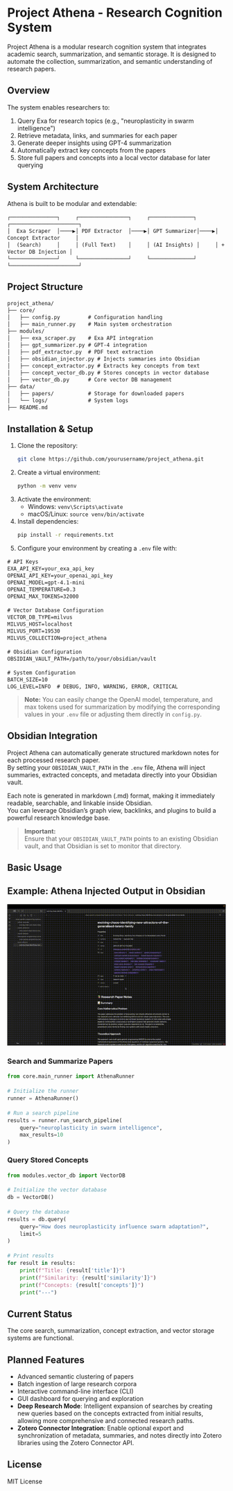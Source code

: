 # Project Athena - Research Cognition System

Project Athena is a modular research cognition system that integrates academic search, summarization, and semantic storage. 
It is designed to automate the collection, summarization, and semantic understanding of research papers.

## Overview

The system enables researchers to:

1. Query Exa for research topics (e.g., "neuroplasticity in swarm intelligence")
2. Retrieve metadata, links, and summaries for each paper
3. Generate deeper insights using GPT-4 summarization
4. Automatically extract key concepts from the papers
5. Store full papers and concepts into a local vector database for later querying

## System Architecture

Athena is built to be modular and extendable:

```
┌───────────────┐     ┌────────────────┐     ┌──────────────┐     ┌──────────────────────┐
│  Exa Scraper  │────▶│ PDF Extractor  │────▶│ GPT Summarizer│────▶│ Concept Extractor     │
│  (Search)     │     │ (Full Text)    │     │ (AI Insights) │     │ + Vector DB Injection │
└───────────────┘     └────────────────┘     └──────────────┘     └──────────────────────┘
```

## Project Structure

```
project_athena/
├── core/
│   ├── config.py         # Configuration handling
│   ├── main_runner.py    # Main system orchestration
├── modules/
│   ├── exa_scraper.py    # Exa API integration
│   ├── gpt_summarizer.py # GPT-4 integration
│   ├── pdf_extractor.py  # PDF text extraction
│   ├── obsidian_injector.py # Injects summaries into Obsidian
│   ├── concept_extractor.py # Extracts key concepts from text
│   ├── concept_vector_db.py # Stores concepts in vector database
│   ├── vector_db.py      # Core vector DB management
├── data/
│   ├── papers/           # Storage for downloaded papers
│   └── logs/             # System logs
├── README.md
```

## Installation & Setup

1. Clone the repository:
   ```bash
   git clone https://github.com/yourusername/project_athena.git
   ```
2. Create a virtual environment:
   ```bash
   python -m venv venv
   ```
3. Activate the environment:
   - Windows: `venv\Scripts\activate`
   - macOS/Linux: `source venv/bin/activate`
4. Install dependencies:
   ```bash
   pip install -r requirements.txt
   ```
5. Configure your environment by creating a `.env` file with:

```
# API Keys
EXA_API_KEY=your_exa_api_key
OPENAI_API_KEY=your_openai_api_key
OPENAI_MODEL=gpt-4.1-mini
OPENAI_TEMPERATURE=0.3
OPENAI_MAX_TOKENS=32000

# Vector Database Configuration
VECTOR_DB_TYPE=milvus
MILVUS_HOST=localhost
MILVUS_PORT=19530
MILVUS_COLLECTION=project_athena

# Obsidian Configuration
OBSIDIAN_VAULT_PATH=/path/to/your/obsidian/vault

# System Configuration
BATCH_SIZE=10
LOG_LEVEL=INFO  # DEBUG, INFO, WARNING, ERROR, CRITICAL
```

> **Note:** You can easily change the OpenAI model, temperature, and max tokens used for summarization by modifying the corresponding values in your `.env` file or adjusting them directly in `config.py`.

## Obsidian Integration

Project Athena can automatically generate structured markdown notes for each processed research paper.  
By setting your `OBSIDIAN_VAULT_PATH` in the `.env` file, Athena will inject summaries, extracted concepts, and metadata directly into your Obsidian vault.

Each note is generated in markdown (.md) format, making it immediately readable, searchable, and linkable inside Obsidian.  
You can leverage Obsidian’s graph view, backlinks, and plugins to build a powerful research knowledge base.

> **Important:**  
> Ensure that your `OBSIDIAN_VAULT_PATH` points to an existing Obsidian vault, and that Obsidian is set to monitor that directory.
## Basic Usage
## Example: Athena Injected Output in Obsidian

![Athena Obsidian Demo](assets/athena_obsidian_demo.gif)
### Search and Summarize Papers

```python
from core.main_runner import AthenaRunner

# Initialize the runner
runner = AthenaRunner()

# Run a search pipeline
results = runner.run_search_pipeline(
    query="neuroplasticity in swarm intelligence", 
    max_results=10
)
```

### Query Stored Concepts

```python
from modules.vector_db import VectorDB

# Initialize the vector database
db = VectorDB()

# Query the database
results = db.query(
    query="How does neuroplasticity influence swarm adaptation?",
    limit=5
)

# Print results
for result in results:
    print(f"Title: {result['title']}")
    print(f"Similarity: {result['similarity']}")
    print(f"Concepts: {result['concepts']}")
    print("---")
```

## Current Status

The core search, summarization, concept extraction, and vector storage systems are functional.

## Planned Features

- Advanced semantic clustering of papers
- Batch ingestion of large research corpora
- Interactive command-line interface (CLI)
- GUI dashboard for querying and exploration
- **Deep Research Mode**: Intelligent expansion of searches by creating new queries based on the concepts extracted from initial results, allowing more comprehensive and connected research paths.
- **Zotero Connector Integration**: Enable optional export and synchronization of metadata, summaries, and notes directly into Zotero libraries using the Zotero Connector API.

## License

MIT License
